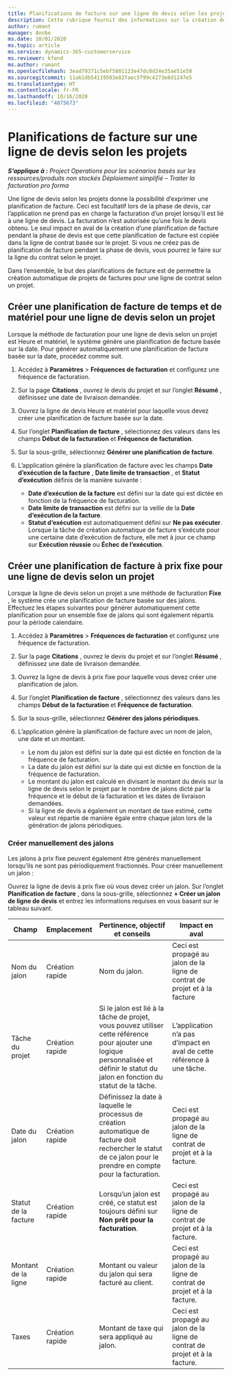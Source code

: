 ```yaml
---
title: Planifications de facture sur une ligne de devis selon les projets
description: Cette rubrique fournit des informations sur la création de planifications de factures et de jalons pour les lignes de devis.
author: rumant
manager: Annbe
ms.date: 10/01/2020
ms.topic: article
ms.service: dynamics-365-customerservice
ms.reviewer: kfend
ms.author: rumant
ms.openlocfilehash: 3ead79371c5ebf5801123e47dc0d24e35ae51e58
ms.sourcegitcommit: 11a61db54119503e82faec5f99c4273e8d1247e5
ms.translationtype: HT
ms.contentlocale: fr-FR
ms.lasthandoff: 10/16/2020
ms.locfileid: "4075673"
---
```

# <a name="invoice-schedules-on-project-based-quote-lines"></a>Planifications de facture sur une ligne de devis selon les projets

_**S’applique à :** Project Operations pour les scénarios basés sur les ressources/produits non stockés Déploiement simplifié – Traiter la facturation pro forma_

Une ligne de devis selon les projets donne la possibilité d’exprimer une planification de facture. Ceci est facultatif lors de la phase de devis, car l’application ne prend pas en charge la facturation d’un projet lorsqu’il est lié à une ligne de devis. La facturation n’est autorisée qu’une fois le devis obtenu. Le seul impact en aval de la création d’une planification de facture pendant la phase de devis est que cette planification de facture est copiée dans la ligne de contrat basée sur le projet. Si vous ne créez pas de planification de facture pendant la phase de devis, vous pourrez le faire sur la ligne du contrat selon le projet.

Dans l’ensemble, le but des planifications de facture est de permettre la création automatique de projets de factures pour une ligne de contrat selon un projet. 

## <a name="create-a-time-and-material-invoice-schedule-for-a-project-based-quote-line"></a>Créer une planification de facture de temps et de matériel pour une ligne de devis selon un projet

Lorsque la méthode de facturation pour une ligne de devis selon un projet est Heure et matériel, le système génère une planification de facture basée sur la date. Pour générer automatiquement une planification de facture basée sur la date, procédez comme suit.

1. Accédez à **Paramètres** > **Fréquences de facturation** et configurez une fréquence de facturation.
2. Sur la page **Citations** , ouvrez le devis du projet et sur l’onglet **Résumé** , définissez une date de livraison demandée.
3. Ouvrez la ligne de devis Heure et matériel pour laquelle vous devez créer une planification de facture basée sur la date. 
4. Sur l’onglet **Planification de facture** , sélectionnez des valeurs dans les champs **Début de la facturation** et **Fréquence de facturation**. 
5. Sur la sous-grille, sélectionnez **Générer une planification de facture**.
6. L’application génère la planification de facture avec les champs **Date d’exécution de la facture** , **Date limite de transaction** , et **Statut d’exécution** définis de la manière suivante :

    - **Date d’exécution de la facture** est défini sur la date qui est dictée en fonction de la fréquence de facturation.
    - **Date limite de transaction** est défini sur la veille de la **Date d’exécution de la facture**.
    - **Statut d’exécution** est automatiquement défini sur **Ne pas exécuter**. Lorsque la tâche de création automatique de facture s’exécute pour une certaine date d’exécution de facture, elle met à jour ce champ sur **Exécution réussie** ou **Échec de l’exécution**.

## <a name="create-a-fixed-price-invoice-schedule-for-a-project-based-quote-line"></a>Créer une planification de facture à prix fixe pour une ligne de devis selon un projet

Lorsque la ligne de devis selon un projet a une méthode de facturation **Fixe** , le système crée une planification de facture basée sur des jalons. Effectuez les étapes suivantes pour générer automatiquement cette planification pour un ensemble fixe de jalons qui sont également répartis pour la période calendaire.

1. Accédez à **Paramètres** > **Fréquences de facturation** et configurez une fréquence de facturation.
2. Sur la page **Citations** , ouvrez le devis du projet et sur l’onglet **Résumé** , définissez une date de livraison demandée.
3. Ouvrez la ligne de devis à prix fixe pour laquelle vous devez créer une planification de jalon. 
4. Sur l’onglet **Planification de facture** , sélectionnez des valeurs dans les champs **Début de la facturation** et **Fréquence de facturation**. 
5. Sur la sous-grille, sélectionnez **Générer des jalons périodiques**.
6. L’application génère la planification de facture avec un nom de jalon, une date et un montant.

    - Le nom du jalon est défini sur la date qui est dictée en fonction de la fréquence de facturation.
    - La date du jalon est défini sur la date qui est dictée en fonction de la fréquence de facturation.
    - Le montant du jalon est calculé en divisant le montant du devis sur la ligne de devis selon le projet par le nombre de jalons dicté par la fréquence et le début de la facturation et les dates de livraison demandées.
    - Si la ligne de devis a également un montant de taxe estimé, cette valeur est répartie de manière égale entre chaque jalon lors de la génération de jalons périodiques.

### <a name="manually-create-milestones"></a>Créer manuellement des jalons

Les jalons à prix fixe peuvent également être générés manuellement lorsqu’ils ne sont pas périodiquement fractionnés. Pour créer manuellement un jalon :

Ouvrez la ligne de devis à prix fixe où vous devez créer un jalon. Sur l’onglet **Planification de facture** , dans la sous-grille, sélectionnez **+ Créer un jalon de ligne de devis** et entrez les informations requises en vous basant sur le tableau suivant.

| **Champ** | **Emplacement** | **Pertinence, objectif et conseils** | **Impact en aval** |
| --- | --- | --- | --- |
| Nom du jalon | Création rapide | Nom du jalon. | Ceci est propagé au jalon de la ligne de contrat de projet et à la facture |
| Tâche du projet | Création rapide | Si le jalon est lié à la tâche de projet, vous pouvez utiliser cette référence pour ajouter une logique personnalisée et définir le statut du jalon en fonction du statut de la tâche. | L’application n’a pas d’impact en aval de cette référence à une tâche. |
| Date du jalon | Création rapide | Définissez la date à laquelle le processus de création automatique de facture doit rechercher le statut de ce jalon pour le prendre en compte pour la facturation. | Ceci est propagé au jalon de la ligne de contrat de projet et à la facture. |
| Statut de la facture | Création rapide | Lorsqu’un jalon est créé, ce statut est toujours défini sur **Non prêt pour la facturation**. | Ceci est propagé au jalon de la ligne de contrat de projet et à la facture. |
| Montant de la ligne | Création rapide | Montant ou valeur du jalon qui sera facturé au client. | Ceci est propagé au jalon de la ligne de contrat de projet et à la facture. |
| Taxes | Création rapide | Montant de taxe qui sera appliqué au jalon. | Ceci est propagé au jalon de la ligne de contrat de projet et à la facture. |
